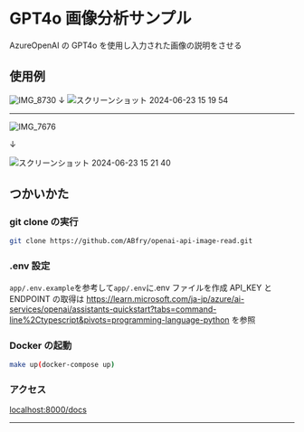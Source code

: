 # GPT4o 画像分析サンプル

AzureOpenAI の GPT4o を使用し入力された画像の説明をさせる

## 使用例

![IMG_8730](https://github.com/ABfry/openai-api-image-read/assets/88941921/d79536c6-4218-46ec-b8e6-5b7e3b6c35c2)
↓
![スクリーンショット 2024-06-23 15 19 54](https://github.com/ABfry/openai-api-image-read/assets/88941921/7935f5ed-c5c5-486e-acbf-1f0ab827d89d)

---

![IMG_7676](https://github.com/ABfry/openai-api-image-read/assets/88941921/394236e0-4191-45a8-a7e1-2e42d65ce950)

↓

![スクリーンショット 2024-06-23 15 21 40](https://github.com/ABfry/openai-api-image-read/assets/88941921/f21dc63f-b0d0-49a8-a629-b00a5dd4416f)


## つかいかた

### git clone の実行

```sh
git clone https://github.com/ABfry/openai-api-image-read.git
```

### .env 設定

`app/.env.example`を参考して`app/.env`に.env ファイルを作成
API_KEY と ENDPOINT の取得は https://learn.microsoft.com/ja-jp/azure/ai-services/openai/assistants-quickstart?tabs=command-line%2Ctypescript&pivots=programming-language-python を参照

### Docker の起動

```sh
make up(docker-compose up)
```

### アクセス

[localhost:8000/docs](localhost:8000/docs)

---
